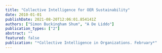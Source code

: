 ```yaml
---
title: "Collective Intelligence for OER Sustainability"
date: 2010-01-01
publishDate: 2021-08-20T12:06:01.854141Z
authors: ["Simon Buckingham Shum", "A De Liddo"]
publication_types: ["2"]
abstract: ""
featured: false
publication: "*Collective Intelligence in Organizations. February*"
---
```


